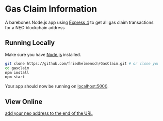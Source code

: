 # Gas Claim Information

A barebones Node.js app using [Express 4](http://expressjs.com/) to get all gas claim transactions for a NEO blockchain address

## Running Locally

Make sure you have [Node.js](http://nodejs.org/) installed.

```sh
git clone https://github.com/friedhelmensch/GasClaim.git # or clone your own fork
cd gasclaim
npm install
npm start
```

Your app should now be running on [localhost:5000](http://localhost:5000/).

## View Online
[add your neo address to the end of the URL](https://gas-claim-smchvykwge.now.sh)


